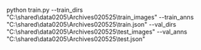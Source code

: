 python train.py --train_dirs "C:\shared\data0205\Archives020525\train_images" --train_anns  "C:\shared\data0205\Archives020525\train.json" --val_dirs   "C:\shared\data0205\Archives020525\test_images" --val_anns   "C:\shared\data0205\Archives020525\test.json"